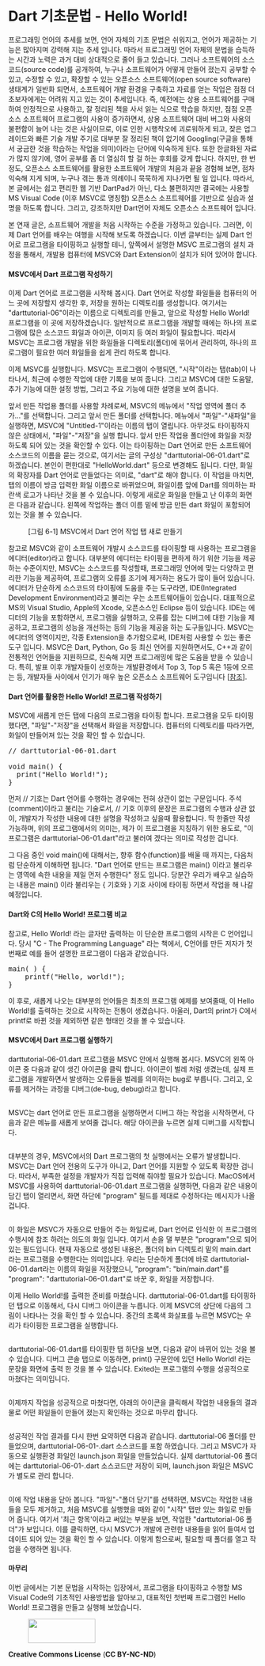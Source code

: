 # Dart 기초문법 - Hello World!

<!-- wp:paragraph -->
<p>프로그래밍 언어의 추세를 보면, 언어 자체의 기초 문법은 쉬워지고, 언어가 제공하는 기능은 많아지며 강력해 지는 추세 입니다. 따라서 프로그래밍 언어 자체의 문법을 습득하는 시간과 노력은 과거 대비 상대적으로 줄어 들고 있습니다. 그러나 소프트웨어의 소스코드(source code)를 공개하여, 누구나 소프트웨어가 어떻게 만들어 졌는지 공부할 수 있고, 수정할 수 있고, 확장할 수 있는 오픈소스 소프트웨어(open source software) 생태계가 일반화 되면서, 소프트웨어 개발 환경을 구축하고 자료를 얻는 작업은 점점 더 초보자에게는 어려워 지고 있는 것이 추세입니다. 즉, 예전에는 상용 소프트웨어를 구매하여 안정적으로 사용하고, 잘 정리된 책을 사서 읽는 식으로 학습을 하지만, 점점 오픈소스 소프트웨어 프로그램의 사용이 증가하면셔, 상용 소프트웨어 대비 버그와 사용의 불편함이 늘어 나는 것은 사실이므로, 이로 인한 시행착오에 괴로워하게 되고, 잦은 업그레이드와 빠른 기술 개발 주기로 대부분 잘 정리된 책이 없기에 Googling(구글을 통해서 궁금한 것을 학습하는 작업을 의미)이라는 단어에 익숙하게 된다. 또한 한글화된 자료가 많지 않기에, 영어 공부를 좀 더 열심히 할 걸 하는 후회를 갖게 합니다. 하지만, 한 번 정도, 오픈소스 소프트웨어를 활용한 소프트웨어 개발의 처음과 끝을 경험해 보면, 점차 익숙해 지게 되며, 누구나 겪는 통과 의례이니 묵묵하게 지나가면 될 일 입니다. 따라서, 본 글에서는 쉽고 편리한 웹 기반 DartPad가 아닌, 다소 불편하지만 결국에는 사용할 MS Visual Code (이후 MSVC로 명칭함) 오픈소스 소프트웨어를 기반으로 실습과 설명을 하도록 합니다. 그리고, 강조하지만 Dart언어 자체도 오픈소스 소프트웨어 입니다.</p>
<!-- /wp:paragraph -->

<!-- wp:paragraph -->
<p>본 연재 글은, 소프트웨어 개발을 처음 시작하는 수준을 가정하고 있습니다. 그러면, 이제 Dart 언어를 배우는 여행을 시작해 보도록 하겠습니다. 이번 글부터는 실제 Dart 언어로 프로그램을 타이핑하고 실행할 테니, 앞쪽에서 설명한 MSVC 프로그램의 설치 과정을 통해서, 개발용 컴퓨터에 MSVC와 Dart Extension이 설치가 되어 있어야 합니다.</p>
<!-- /wp:paragraph -->

<!-- wp:heading {"level":4} -->
<h4>MSVC에서 Dart 프로그램 작성하기</h4>
<!-- /wp:heading -->

<!-- wp:paragraph -->
<p>이제 Dart 언어로 프로그램을 시작해 봅시다. Dart 언어로 작성할 화일들을 컴퓨터의 어느 곳에 저장할지 생각한 후, 저장을 원하는 디렉토리를 생성합니다. 여기서는 "darttutorial-06"이라는 이름으로 디렉토리를 만들고, 앞으로 작성할 Hello World! 프로그램을 이 곳에 저장하겠습니다. 일반적으로 프로그램을 개발할 때에는 하나의 프로그램에 많은 소스코드 화일과 아이콘, 이미지 등 여러 화일이 필요합니다. 따라서 MSVC는 프로그램 개발을 위한 화일들을 디렉토리(폴더)에 묶어서 관리하여, 하나의 프로그램이 필요한 여러 화일들을 쉽게 관리 하도록 합니다.</p>
<!-- /wp:paragraph -->

<!-- wp:paragraph -->
<p>이제 MSVC를 실행합니다. MSVC는 프로그램이 수행되면, "시작"이라는 탭(tab)이 나타나서, 최근에 수행한 작업에 대한 기록을 보여 줍니다. 그리고 MSVC에 대한 도움말, 추가 기능에 대한 설정 방법, 그리고 주요 기능에 대한 설명을 보여 줍니다. </p>
<!-- /wp:paragraph -->

<!-- wp:paragraph -->
<p>앞서 만든 작업용 폴더를 사용할 차례로써, MSVC의 메뉴에서 "작업 영역에 폴더 추가..."를 선택합니다. 그리고 앞서 만든 폴더를 선택합니다. 메뉴에서 "파일"-"새파일"을 실행하면, MSVC에 "Untitled-1"이라는 이름의 탭이 열립니다. 아무것도 타이핑하지 않은 상태에서, "파일"-"저장"을 실행 합니다. 앞서 만든 작업용 폴더안에 화일을 저장하도록 되어 있는 것을 확인할 수 있다. 이는 타이핑하는 Dart 언어로 만든 소프트웨어 소스코드의 이름을 묻는 것으로, 여기서는 글의 구성상 "darttutorial-06-01.dart"로 하겠습니다. 본인이 편한대로 "HelloWorld.dart" 등으로 변경해도 됩니다. 다만, 화일의 확장자를 Dart 언어로 만들었다는 의미로, "dart"로 해야 합니다. 이 작업을 마치면, 탭의 이름이 방금 입력한 화일 이름으로 바뀌었으며, 화일이름 앞에 Dart를 의미하는 파란색 로고가 나타난 것을 볼 수 있습니다. 이렇게 새로운 화일을 만들고 난 이후의 화면은 다음과 같습니다. 왼쪽에 작업하는 폴더 이름 밑에 방금 만든 dart 화일이 포함되어 있는 것을 볼 수 있습니다.</p>
<!-- /wp:paragraph -->

<!-- wp:image {"id":345} -->
<figure class="wp-block-image"><img src="http://mobilelab.khu.ac.kr/wordpress/wp-content/uploads/2020/01/스크린샷-2020-01-26-오전-11.37.35.png" alt="" class="wp-image-345"/><figcaption>[그림 6-1] MSVC에서 Dart 언어 작업 탭 새로 만들기</figcaption></figure>
<!-- /wp:image -->

<!-- wp:paragraph -->
<p>참고로 MSVC와 같이 소프트웨어 개발시 소스코드를 타이핑할 때 사용하는 프로그램을 에디터(editor)라고 합니다. 대부분의 에디터는 타이핑을 편하게 하기 위한 기능을 제공하는 수준이지만, MSVC는 소스코드를 작성할때, 프로그래밍 언어에 맞는 다양하고 편리한 기능을 제공하여, 프로그램의 오류를 조기에 제거하는 용도가 많이 들어 있습니다. 에디터가 단순하게 소스코드의 타이핑에 도움을 주는 도구라면, IDE(Integrated Development Environment)라고 불리는 우는 소프트웨어들이 있습니다. 대표적으로 MS의 Visual Studio, Apple의 Xcode, 오픈소스인 Eclipse 등이 있습니다. IDE는 에디터의 기능을 포함하면서, 프로그램을 실행하고, 오류를 잡는 디버그에 대한 기능을 제공하고, 프로그램의 성능을 개선하는 등의 기능을 제공을 하는 도구들입니다. MSVC는 에디터의 영역이지만, 각종 Extension을 추가함으로써, IDE처럼 사용할 수 있는 좋은 도구 입니다. MSVC은 Dart, Python, Go 등 최신 언어를 지원하면서도, C++과 같이 전통적인 언어들을 지원하므로, 친숙해 지면 프로그래밍에 많은 도움을 받을 수 있습니다. 특히, 발표 이후 개발자들이 선호하는 개발환경에서 Top 3, Top 5 혹은 1등에 오르는 등, 개발자들 사이에서 인기가 매우 높은 오픈소스 소프트웨어 도구입니다 [<a href="https://www.software.com/src/ranking-the-top-5-code-editors-2019">참조</a>]. </p>
<!-- /wp:paragraph -->

<!-- wp:heading {"level":4} -->
<h4>Dart 언어를 활용한 Hello World! 프로그램 작성하기</h4>
<!-- /wp:heading -->

<!-- wp:paragraph -->
<p>MSVC에 새롭게 만든 탭에 다음의 프로그램을 타이핑 합니다. 프로그램을 모두 타이핑 했다면, "파일"-"저장"을 선택해서 화일을 저장합니다. 컴퓨터의 디렉토리를 따라가면, 화일이 만들어져 있는 것을 확인 할 수 있습니다.</p>
<!-- /wp:paragraph -->

<!-- wp:preformatted -->
<pre class="wp-block-preformatted">// darttutorial-06-01.dart

void main() {
  print("Hello World!");
}</pre>
<!-- /wp:preformatted -->

<!-- wp:paragraph -->
<p>먼저 // 기호는 Dart 언어를 수행하는 경우에는 전혀 상관이 없는 구문입니다. 주석(comment)이라고 불리는 기술로서, // 기호 이후의 문장은 프로그램의 수행과 상관 없이, 개발자가 작성한 내용에 대한 설명을 작성하고 싶을때 활용합니다. 딱 한줄만 작성 가능하며, 위의 프로그램에서의 의미는, 제가 이 프로그램을 지칭하기 위한 용도로, "이 프로그램은 darttutorial-06-01.dart"라고 불러여 겠다는 의미로 작성한 겁니다. </p>
<!-- /wp:paragraph -->

<!-- wp:paragraph -->
<p>그 다음 중인 void main()에 대해서는, 향후 함수(function)를 배울 때 까지는, 다음처럼 단순하게 이해하면 됩니다. "Dart 언어로 만드는 프로그램은 main() 이라고 불리우는 영역에 속한 내용을 제일 먼저 수행한다" 정도 입니다. 당분간 우리가 배우고 실습하는 내용은 main() 이라 불리우는 { 기호와 } 기호 사이에 타이핑 하면서 작업을 해 나갈 예정입니다.</p>
<!-- /wp:paragraph -->

<!-- wp:heading {"level":4} -->
<h4>Dart와 C의 Hello World! 프로그램 비교</h4>
<!-- /wp:heading -->

<!-- wp:paragraph -->
<p>참고로, Hello World! 라는 글자만 출력하는 이 단순한 프로그램의 시작은 C 언어입니다. 당시 "C - The Programming Language" 라는 책에서, C언어를 만든 저자가 첫번째로 예를 들어 설명한 프로그램이 다음과 같았습니다.</p>
<!-- /wp:paragraph -->

<!-- wp:preformatted -->
<pre class="wp-block-preformatted">main( ) {
    printf("Hello, world!");
}</pre>
<!-- /wp:preformatted -->

<!-- wp:paragraph -->
<p>이 후로, 새롭게 나오는 대부분의 언어들은 최초의 프로그램 예제를 보여줄때, 이 Hello World!를 출력하는 것으로 시작하는 전통이 생겼습니다. 아울러, Dart의 print가 C에서 printf로 바뀐 것을 제외하면 같은 형태인 것을 볼 수 있습니다.</p>
<!-- /wp:paragraph -->

<!-- wp:heading {"level":4} -->
<h4>MSVC에서 Dart 프로그램 실행하기</h4>
<!-- /wp:heading -->

<!-- wp:paragraph -->
<p>darttutorial-06-01.dart 프로그램을 MSVC 안에서 실행해 봅시다. MSVC의 왼쪽 아이콘 중 다음과 같이 생긴 아이콘을 클릭 합니다. 아이콘이 벌레 처럼 생겼는데, 실제 프로그램을 개발하면서 발생하는 오류들을 벌레를 의미하는 bug로 부릅니다. 그리고, 오류를 제거하는 과정을 디버그(de-bug, debug)라고 합니다. </p>
<!-- /wp:paragraph -->

<!-- wp:image {"align":"center","id":347} -->
<div class="wp-block-image"><figure class="aligncenter"><img src="http://mobilelab.khu.ac.kr/wordpress/wp-content/uploads/2020/01/스크린샷-2020-01-26-오전-11.50.11.png" alt="" class="wp-image-347"/></figure></div>
<!-- /wp:image -->

<!-- wp:paragraph -->
<p>MSVC는 dart 언어로 만든 프로그램을 실행하면서 디버그 하는 작업을 시작하면서, 다음과 같은 메뉴를 새롭게 보여줄 겁니다. 해당 아이콘을 누르면 실제 디버그를 시작합니다.</p>
<!-- /wp:paragraph -->

<!-- wp:image {"align":"center","id":348} -->
<div class="wp-block-image"><figure class="aligncenter"><img src="http://mobilelab.khu.ac.kr/wordpress/wp-content/uploads/2020/01/스크린샷-2020-01-26-오전-11.50.26.png" alt="" class="wp-image-348"/></figure></div>
<!-- /wp:image -->

<!-- wp:paragraph -->
<p>대부분의 경우, MSVC에서의 Dart 프로그램의 첫 실행에서는 오류가 발생합니다. MSVC는 Dart 언어 전용의 도구가 아니고, Dart 언어를 지원할 수 있도록 확장한 겁니다. 따라서, 부족한 설정을 개발자가 직접 입력해 줘야할 필요가 있습니다. MacOS에서 MSVC를 사용하여 darttutorial-06-01.dart 프로그램을 실행하면, 다음과 같은 내용이 담긴 탭이 열리면서, 화면 하단에 "program" 필드를 제대로 수정하다는 메시지가 나올 겁니다. </p>
<!-- /wp:paragraph -->

<!-- wp:image {"id":349} -->
<figure class="wp-block-image"><img src="http://mobilelab.khu.ac.kr/wordpress/wp-content/uploads/2020/01/스크린샷-2020-01-26-오전-11.55.00.png" alt="" class="wp-image-349"/></figure>
<!-- /wp:image -->

<!-- wp:paragraph -->
<p>이 화일은 MSVC가 자동으로 만들어 주는 화일로써, Dart 언어로 인식한 이 프로그램의 수행시에 참조 하려는 의도의 화일 입니다. 여기서 손을 댈 부분은 "program"으로 되어 있는 필드입니다. 현재 자동으로 생성된 내용은, 폴더의 bin 디렉토리 밑의 main.dart 라는 프로그램을 수행한다는 의미입니다. 우리는 단순하게 폴더에 바로 darttutorial-06-01.dart라는 이름의 화일을 저장했으니, "program": "bin/main.dart"를  "program": "darttutorial-06-01.dart"로 바꾼 후, 화일을 저장합니다.</p>
<!-- /wp:paragraph -->

<!-- wp:paragraph -->
<p>이제 Hello World!를 출력한 준비를 마쳤습니다. darttutorial-06-01.dart를 타이핑하던 탭으로 이동해서, 다시 디버그 아이콘을 누릅니다. 이제 MSVC의 상단에 다음의 그림이 나타나는 것을 확인 할 수 있습니다. 중간의 초록색 화살표를 누르면 MSVC는 우리가 타이핑한 프로그램을 실행합니다.</p>
<!-- /wp:paragraph -->

<!-- wp:image {"align":"center","id":350} -->
<div class="wp-block-image"><figure class="aligncenter"><img src="http://mobilelab.khu.ac.kr/wordpress/wp-content/uploads/2020/01/스크린샷-2020-01-26-오후-12.02.07.png" alt="" class="wp-image-350"/></figure></div>
<!-- /wp:image -->

<!-- wp:paragraph -->
<p>darttutorial-06-01.dart를 타이핑한 탭 하단을 보면, 다음과 같이 바뀌어 있는 것을 볼수 있습니다. 디버그 콘솔 탭으로 이동하면, print() 구문안에 있던 Hello World! 라는 문장을 화면에 출력 한 것을 볼 수 있습니다. Exited는 프로그램의 수행을 성공적으로 마쳤다는 의미입니다.</p>
<!-- /wp:paragraph -->

<!-- wp:image {"id":351} -->
<figure class="wp-block-image"><img src="http://mobilelab.khu.ac.kr/wordpress/wp-content/uploads/2020/01/스크린샷-2020-01-26-오후-12.03.58.png" alt="" class="wp-image-351"/></figure>
<!-- /wp:image -->

<!-- wp:paragraph -->
<p>이제까지 작업을 성공적으로 마쳤다면, 아래의 아이콘을 클릭해서 작업한 내용들의 결과물로 어떤 화일들이 만들어 졌는지 확인하는 것으로 마무리 합니다.</p>
<!-- /wp:paragraph -->

<!-- wp:image {"align":"center","id":352} -->
<div class="wp-block-image"><figure class="aligncenter"><img src="http://mobilelab.khu.ac.kr/wordpress/wp-content/uploads/2020/01/스크린샷-2020-01-26-오후-12.06.07.png" alt="" class="wp-image-352"/></figure></div>
<!-- /wp:image -->

<!-- wp:paragraph -->
<p>성공적인 작업 결과를 다시 한번 요약하면 다음과 같습니다. darttutorial-06 폴더를 만들었으며, darttutorial-06-01-.dart 소스코드를 포함 하였습니다. 그리고 MSVC가 자동으로 실행환경 화일인 launch.json 화일을 만들었습니다. 실제 darttutorial-06 폴더에는  darttutorial-06-01-.dart 소스코드만 저장이 되며, launch.json 화일은 MSVC가 별도로 관리 합니다. </p>
<!-- /wp:paragraph -->

<!-- wp:image {"id":353} -->
<figure class="wp-block-image"><img src="http://mobilelab.khu.ac.kr/wordpress/wp-content/uploads/2020/01/스크린샷-2020-01-26-오후-12.08.23.png" alt="" class="wp-image-353"/></figure>
<!-- /wp:image -->

<!-- wp:paragraph -->
<p>이에 작업 내용을 닫아 봅니다. "파일"-"폴더 닫기"를 선택하면, MSVC는 작업한 내용들을 모두 제거하고, 처음 MSVC를 실행했을 때와 같이 "시작" 탭만 있는 화일로 만들어 줍니다. 여기서 '최근 항목'이라고 써있는 부분을 보면, 작업한 "darttutorial-06 폴더"가 보입니다. 이를 클릭하면, 다시 MSVC가 개발에 관련한 내용들을 읽어 들여서 업데이트 되어 있는 것을 확인 할 수 있습니다. 이렇게 함으로써, 필요할 때 폴더를 열고 작업을 수행하면 됩니다.</p>
<!-- /wp:paragraph -->

<!-- wp:heading {"level":4} -->
<h4>마무리</h4>
<!-- /wp:heading -->

<!-- wp:paragraph -->
<p>이번 글에서는 기본 문법을 시작하는 입장에서, 프로그램을 타이핑하고 수행할 MS Visual Code의 기초적인 사용방법을 알아보고, 대표적인 첫번째 프로그램인 Hello World! 프로그램을 만들고 실행해 보았습니다.</p>
<!-- /wp:paragraph -->

<!-- wp:image {"align":"right","id":267,"width":136,"height":49} -->
<div class="wp-block-image"><figure class="alignright is-resized"><img src="http://mobilelab.khu.ac.kr/wordpress/wp-content/uploads/2020/01/b05-1.jpg" alt="" class="wp-image-267" width="136" height="49"/></figure></div>
<!-- /wp:image -->

<!-- wp:paragraph -->
<p><strong>Creative Commons License</strong> (<strong>CC BY-NC-ND</strong>)</p>
<!-- /wp:paragraph -->
